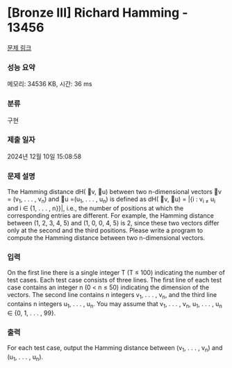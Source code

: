 # [Bronze III] Richard Hamming - 13456 

[문제 링크](https://www.acmicpc.net/problem/13456) 

### 성능 요약

메모리: 34536 KB, 시간: 36 ms

### 분류

구현

### 제출 일자

2024년 12월 10일 15:08:58

### 문제 설명

<p>The Hamming distance dH( ⃗v, ⃗u) between two n-dimensional vectors ⃗v = (v<sub>1</sub>, . . . , v<sub>n</sub>) and ⃗u =(u<sub>1</sub>, . . . , u<sub>n</sub>) is defined as dH( ⃗v, ⃗u) = |{i : v<sub>i ≠</sub> u<sub>i</sub> and i ∈ {1, . . . , n}}|, i.e., the number of positions at which the corresponding entries are different. For example, the Hamming distance between (1, 2, 3, 4, 5) and (1, 0, 0, 4, 5) is 2, since these two vectors differ only at the second and the third positions. Please write a program to compute the Hamming distance between two n-dimensional vectors.</p>

### 입력 

 <p>On the first line there is a single integer T (T ≤ 100) indicating the number of test cases. Each test case consists of three lines. The first line of each test case contains an integer n (0 < n ≤ 50) indicating the dimension of the vectors. The second line contains n integers v<sub>1</sub>, . . . , v<sub>n</sub>, and the third line contains n integers u<sub>1</sub>, . . . , u<sub>n</sub>. You may assume that v<sub>1</sub>, . . . , v<sub>n</sub>, u<sub>1</sub>, . . . , u<sub>n</sub> ∈ {0, 1, . . . , 99}.</p>

### 출력 

 <p>For each test case, output the Hamming distance between (v<sub>1</sub>, . . . , v<sub>n</sub>) and (u<sub>1</sub>, . . . , u<sub>n</sub>).</p>

